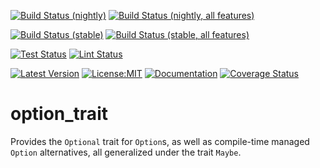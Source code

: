 [![Build Status (nightly)](https://github.com/sigurd4/option_trait/workflows/Build-nightly/badge.svg)](https://github.com/sigurd4/option_trait/actions/workflows/build-nightly.yml)
[![Build Status (nightly, all features)](https://github.com/sigurd4/option_trait/workflows/Build-nightly-all-features/badge.svg)](https://github.com/sigurd4/option_trait/actions/workflows/build-nightly-all-features.yml)

[![Build Status (stable)](https://github.com/sigurd4/option_trait/workflows/Build-stable/badge.svg)](https://github.com/sigurd4/option_trait/actions/workflows/build-stable.yml)
[![Build Status (stable, all features)](https://github.com/sigurd4/option_trait/workflows/Build-stable-all-features/badge.svg)](https://github.com/sigurd4/option_trait/actions/workflows/build-stable-all-features.yml)

[![Test Status](https://github.com/sigurd4/option_trait/workflows/Test/badge.svg)](https://github.com/sigurd4/option_trait/actions/workflows/test.yml)
[![Lint Status](https://github.com/sigurd4/option_trait/workflows/Lint/badge.svg)](https://github.com/sigurd4/option_trait/actions/workflows/lint.yml)

[![Latest Version](https://img.shields.io/crates/v/option_trait.svg)](https://crates.io/crates/option_trait)
[![License:MIT](https://img.shields.io/badge/License-MIT-yellow.svg)](https://opensource.org/licenses/MIT)
[![Documentation](https://img.shields.io/docsrs/option_trait)](https://docs.rs/option_trait)
[![Coverage Status](https://img.shields.io/codecov/c/github/sigurd4/option_trait)](https://app.codecov.io/github/sigurd4/option_trait)

# option_trait

Provides the `Optional` trait for `Option`s, as well as compile-time managed `Option` alternatives, all generalized under the trait `Maybe`.